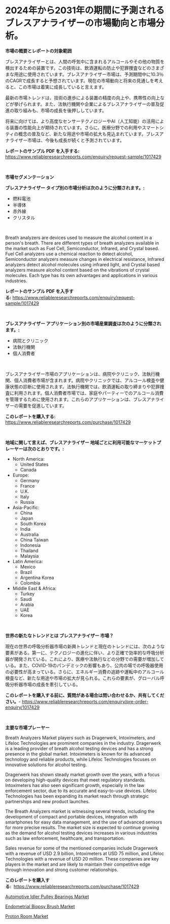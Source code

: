 <p><h1>2024年から2031年の期間に予測されるブレスアナライザーの市場動向と市場分析。</h1></p><p><strong>市場の概要とレポートの対象範囲</strong></p>
<p><p>ブレスアナライザーとは、人間の呼気中に含まれるアルコールやその他の物質を検出するための装置です。この技術は、飲酒運転の防止や犯罪捜査などのさまざまな用途に使用されています。ブレスアナライザー市場は、予測期間中に10.3％のCAGRで成長すると予想されています。現在の市場動向と将来の見通しを考えると、この市場は着実に成長していると言えます。</p><p>最新の市場トレンドは、技術の進歩による装置の精度の向上や、携帯性の向上などが挙げられます。また、法執行機関や企業によるブレスアナライザーの普及促進の取り組みも、市場の成長を後押ししています。</p><p>将来に向けては、より高度なセンサーテクノロジーやAI（人工知能）の活用による装置の性能向上が期待されています。さらに、医療分野での利用やスマートシティの概念の普及など、新たな用途や市場の拡大も見込まれています。ブレスアナライザー市場は、今後も成長が続くと予測されています。</p></p>
<p><strong>レポートのサンプル PDF を入手する:</strong> <a href="https://www.reliableresearchreports.com/enquiry/request-sample/1017429">https://www.reliableresearchreports.com/enquiry/request-sample/1017429</a></p>
<p>&nbsp;</p>
<p><strong>市場セグメンテーション</strong></p>
<p><strong>ブレスアナライザー タイプ別の市場分析は次のように分類されます。:</strong></p>
<p><ul><li>燃料電池</li><li>半導体</li><li>赤外線</li><li>クリスタル</li></ul></p>
<p>&nbsp;</p>
<p><p>Breath analyzers are devices used to measure the alcohol content in a person's breath. There are different types of breath analyzers available in the market such as Fuel Cell, Semiconductor, Infrared, and Crystal based. Fuel Cell analyzers use a chemical reaction to detect alcohol, Semiconductor analyzers measure changes in electrical resistance, Infrared analyzers detect alcohol molecules using infrared light, and Crystal based analyzers measure alcohol content based on the vibrations of crystal molecules. Each type has its own advantages and applications in various industries.</p></p>
<p><strong>レポートのサンプル PDF を入手する:</strong>&nbsp;<a href="https://www.reliableresearchreports.com/enquiry/request-sample/1017429">https://www.reliableresearchreports.com/enquiry/request-sample/1017429</a></p>
<p>&nbsp;</p>
<p><strong> ブレスアナライザー アプリケーション別の市場産業調査は次のように分類されます。:</strong></p>
<p><ul><li>病院とクリニック</li><li>法執行機関</li><li>個人消費者</li></ul></p>
<p>&nbsp;</p>
<p><p>ブレスアナライザー市場のアプリケーションは、病院やクリニック、法執行機関、個人消費者市場が含まれます。病院やクリニックでは、アルコール検査や健康状態の診断に使用されます。法執行機関では、飲酒運転の取り締まりや犯罪捜査に利用されます。個人消費者市場では、家庭やパーティーでのアルコール消費を管理するために使用されます。これらのアプリケーションは、ブレスアナライザーの需要を促進しています。</p></p>
<p><strong>このレポートを購入する:</strong>&nbsp; <a href="https://www.reliableresearchreports.com/purchase/1017429">https://www.reliableresearchreports.com/purchase/1017429</a></p>
<p>&nbsp;</p>
<p><strong>地域に関して言えば、ブレスアナライザー 地域ごとに利用可能なマーケットプレーヤーは次のとおりです。:</strong></p>
<p><ul>
    <li>
        North America:
        <ul>
            <li>United States</li>
            <li>Canada</li>
        </ul>
    </li>
    <li>
        Europe:
        <ul>
            <li>Germany</li>
            <li>France</li>
            <li>U.K.</li>
            <li>Italy</li>
            <li>Russia</li>
        </ul>
    </li>
    <li>
        Asia-Pacific:
        <ul>
            <li>China</li>
            <li>Japan</li>
            <li>South Korea</li>
            <li>India</li>
            <li>Australia</li>
            <li>China Taiwan</li>
            <li>Indonesia</li>
            <li>Thailand</li>
            <li>Malaysia</li>
        </ul>
    </li>
    <li>
        Latin America:
        <ul>
            <li>Mexico</li>
            <li>Brazil</li>
            <li>Argentina Korea</li>
            <li>Colombia</li>
        </ul>
    </li>
    <li>
        Middle East & Africa:
        <ul>
            <li>Turkey</li>
            <li>Saudi</li>
            <li>Arabia</li>
            <li>UAE</li>
            <li>Korea</li>
        </ul>
    </li>
    </ul></p>
<p>&nbsp;</p>
<p><strong>世界の新たなトレンドとは ブレスアナライザー 市場？</strong></p>
<p><p>現在の世界の呼吸分析器市場の新興トレンドと現在のトレンドには、次のような要素がある。第一に、テクノロジーの進化に伴い、より正確で効率的な呼吸分析器が開発されている。これにより、医療や法執行などの分野での需要が増加している。また、COVID-19のパンデミックの影響もあり、公共の場での呼吸器使用の必要性が高まっている。さらに、エネルギー消費の追跡や運転中のアルコール検査など、新たな用途や市場の拡大が見られる。これらの要素が、グローバル呼吸分析器市場の成長を牽引している。</p></p>
<p><strong>このレポートを購入する前に、質問がある場合は問い合わせるか、共有してください。</strong>- <a href="https://www.reliableresearchreports.com/enquiry/pre-order-enquiry/1017429">https://www.reliableresearchreports.com/enquiry/pre-order-enquiry/1017429</a></p>
<p>&nbsp;</p>
<p><strong>主要な市場プレーヤー</strong></p>
<p><p>Breath Analyzers Market players such as Dragerwerk, Intoximeters, and Lifeloc Technologies are prominent companies in the industry. Dragerwerk is a leading provider of breath alcohol testing devices and has a strong presence in the global market. Intoximeters is known for its advanced technology and reliable products, while Lifeloc Technologies focuses on innovative solutions for alcohol testing.</p><p>Dragerwerk has shown steady market growth over the years, with a focus on developing high-quality devices that meet regulatory standards. Intoximeters has also seen significant growth, especially in the law enforcement sector, due to its accurate and easy-to-use devices. Lifeloc Technologies has been expanding its market reach through strategic partnerships and new product launches.</p><p>The Breath Analyzers market is witnessing several trends, including the development of compact and portable devices, integration with smartphones for easy data management, and the use of advanced sensors for more precise results. The market size is expected to continue growing as the demand for alcohol testing devices increases in various industries such as law enforcement, healthcare, and transportation.</p><p>Sales revenue for some of the mentioned companies include Dragerwerk with a revenue of USD 2.9 billion, Intoximeters at USD 75 million, and Lifeloc Technologies with a revenue of USD 20 million. These companies are key players in the market and are likely to maintain their competitive edge through innovation and strong customer relationships.</p></p>
<p><strong>このレポートを購入する:</strong>&nbsp;&nbsp;<a href="https://www.reliableresearchreports.com/purchase/1017429">https://www.reliableresearchreports.com/purchase/1017429</a></p>
<p><p><a href="https://github.com/Hazelklievgspy6vdcsmu106w/Market-Research-Report-List-1/blob/main/automotive-idler-pulley-bearings-market.md">Automotive Idler Pulley Bearings Market</a></p><p><a href="https://view.publitas.com/reportprime-1/endometrial-biopsy-brush-market-offers-provide-insightful-data-for-the-time-period-from-2023-to-2030-and-also-provide-analysis-based-on-application-type-and-region/">Endometrial Biopsy Brush Market</a></p><p><a href="https://view.publitas.com/reportprime-1/proton-room-market-research-report-provides-thorough-industry-overview-which-offers-an-in-depth-analysis-of-product-trends-and-new-market-divisions/">Proton Room Market</a></p></p>